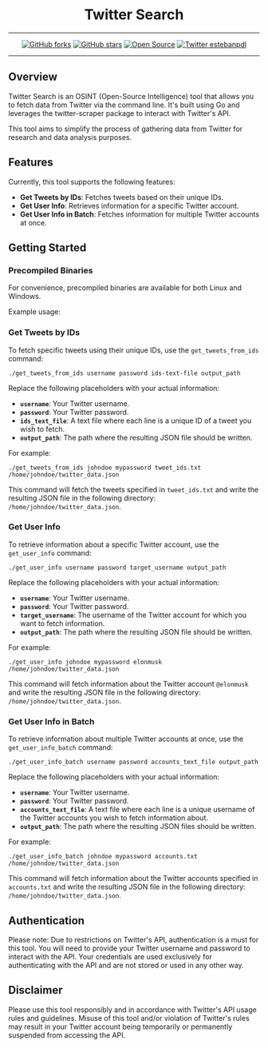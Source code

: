 <div align="center">

# Twitter Search

---

[![GitHub forks](https://img.shields.io/github/forks/estebanpdl/twitter_search.svg?style=social&label=Fork&maxAge=2592000)](https://GitHub.com/estebanpdl/twitter_search/network/)
[![GitHub stars](https://img.shields.io/github/stars/estebanpdl/twitter_search?style=social)](https://github.com/estebanpdl/twitter_search/stargazers)
[![Open Source](https://badges.frapsoft.com/os/v1/open-source.svg?v=103)](https://twitter.com/estebanpdl)
[![Twitter estebanpdl](https://badgen.net/badge/icon/twitter?icon=twitter&label)](https://twitter.com/estebanpdl)

---

</div>

## Overview

Twitter Search is an OSINT (Open-Source Intelligence) tool that allows you to fetch data from Twitter via the command line. It's built using Go and leverages the twitter-scraper package to interact with Twitter's API.

This tool aims to simplify the process of gathering data from Twitter for research and data analysis purposes.

## Features

Currently, this tool supports the following features:

- **Get Tweets by IDs**: Fetches tweets based on their unique IDs.
- **Get User Info**: Retrieves information for a specific Twitter account.
- **Get User Info in Batch**: Fetches information for multiple Twitter accounts at once.

## Getting Started

### **Precompiled Binaries**

For convenience, precompiled binaries are available for both Linux and Windows.

Example usage:

### **Get Tweets by IDs**

To fetch specific tweets using their unique IDs, use the `get_tweets_from_ids` command:

`./get_tweets_from_ids username password ids-text-file output_path`

Replace the following placeholders with your actual information:

- **`username`**: Your Twitter username.
- **`password`**: Your Twitter password.
- **`ids_text_file`**: A text file where each line is a unique ID of a tweet you wish to fetch.
- **`output_path`**: The path where the resulting JSON file should be written.

For example:

`./get_tweets_from_ids johndoe mypassword tweet_ids.txt /home/johndoe/twitter_data.json`

This command will fetch the tweets specified in `tweet_ids.txt` and write the resulting JSON file in the following directory: `/home/johndoe/twitter_data.json`.


### **Get User Info**

To retrieve information about a specific Twitter account, use the `get_user_info` command:

`./get_user_info username password target_username output_path`

Replace the following placeholders with your actual information:

- **`username`**: Your Twitter username.
- **`password`**: Your Twitter password.
- **`target_username`**: The username of the Twitter account for which you want to fetch information.
- **`output_path`**: The path where the resulting JSON file should be written.

For example:

`./get_user_info johndoe mypassword elonmusk /home/johndoe/twitter_data.json`

This command will fetch information about the Twitter account `@elonmusk` and write the resulting JSON file in the following directory: `/home/johndoe/twitter_data.json`.


### **Get User Info in Batch**

To retrieve information about multiple Twitter accounts at once, use the `get_user_info_batch` command:

`./get_user_info_batch username password accounts_text_file output_path`

Replace the following placeholders with your actual information:

- **`username`**: Your Twitter username.
- **`password`**: Your Twitter password.
- **`accounts_text_file`**: A text file where each line is a unique username of the Twitter accounts you wish to fetch information about.
- **`output_path`**: The path where the resulting JSON files should be written.

For example:

`./get_user_info_batch johndoe mypassword accounts.txt /home/johndoe/twitter_data.json`

This command will fetch information about the Twitter accounts specified in `accounts.txt` and write the resulting JSON file in the following directory: `/home/johndoe/twitter_data.json`.

## Authentication

Please note: Due to restrictions on Twitter's API, authentication is a must for this tool. You will need to provide your Twitter username and password to interact with the API. Your credentials are used exclusively for authenticating with the API and are not stored or used in any other way.

## Disclaimer

Please use this tool responsibly and in accordance with Twitter's API usage rules and guidelines. Misuse of this tool and/or violation of Twitter's rules may result in your Twitter account being temporarily or permanently suspended from accessing the API.
